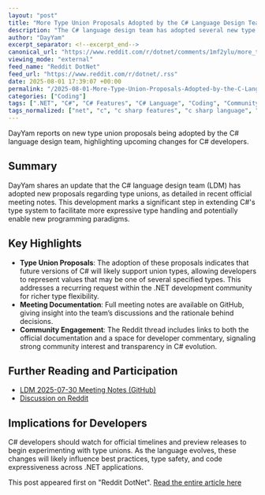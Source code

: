 ```yaml
---
layout: "post"
title: "More Type Union Proposals Adopted by the C# Language Design Team"
description: "The C# language design team has adopted several new type union proposals, indicating a push towards enhanced type flexibility in future C# releases. Linked documentation and discussions provide further details about these language changes and the meeting where decisions were made."
author: "DayYam"
excerpt_separator: <!--excerpt_end-->
canonical_url: "https://www.reddit.com/r/dotnet/comments/1mf2ylu/more_type_union_proposals_adopted_by_the_c/"
viewing_mode: "external"
feed_name: "Reddit DotNet"
feed_url: "https://www.reddit.com/r/dotnet/.rss"
date: 2025-08-01 17:39:07 +00:00
permalink: "/2025-08-01-More-Type-Union-Proposals-Adopted-by-the-C-Language-Design-Team.html"
categories: ["Coding"]
tags: [".NET", "C#", "C# Features", "C# Language", "Coding", "Community", "Language Design", "Language Proposals", "LDM", "Type System", "Type Unions"]
tags_normalized: ["net", "c", "c sharp features", "c sharp language", "coding", "community", "language design", "language proposals", "ldm", "type system", "type unions"]
---
```


DayYam reports on new type union proposals being adopted by the C# language design team, highlighting upcoming changes for C# developers.<!--excerpt_end-->

## Summary

DayYam shares an update that the C# language design team (LDM) has adopted new proposals regarding type unions, as detailed in recent official meeting notes. This development marks a significant step in extending C#'s type system to facilitate more expressive type handling and potentially enable new programming paradigms.

## Key Highlights

- **Type Union Proposals**: The adoption of these proposals indicates that future versions of C# will likely support union types, allowing developers to represent values that may be one of several specified types. This addresses a recurring request within the .NET development community for richer type flexibility.
- **Meeting Documentation**: Full meeting notes are available on GitHub, giving insight into the team’s discussions and the rationale behind decisions.
- **Community Engagement**: The Reddit thread includes links to both the official documentation and a space for developer commentary, signaling strong community interest and transparency in C# evolution.

## Further Reading and Participation

- [LDM 2025-07-30 Meeting Notes (GitHub)](https://github.com/dotnet/csharplang/blob/main/meetings%2F2025%2FLDM-2025-07-30.md)
- [Discussion on Reddit](https://www.reddit.com/r/dotnet/comments/1mf2ylu/more_type_union_proposals_adopted_by_the_c/)

## Implications for Developers

C# developers should watch for official timelines and preview releases to begin experimenting with type unions. As the language evolves, these changes will likely influence best practices, type safety, and code expressiveness across .NET applications.

This post appeared first on "Reddit DotNet". [Read the entire article here](https://www.reddit.com/r/dotnet/comments/1mf2ylu/more_type_union_proposals_adopted_by_the_c/)
